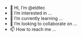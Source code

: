 - 👋 Hi, I’m @eldtec
- 👀 I’m interested in ...
- 🌱 I’m currently learning ...
- 💞️ I’m looking to collaborate on ...
- 📫 How to reach me ...

<!---
eldtec/eldtec is a ✨ special ✨ repository because its `README.md` (this file) appears on your GitHub profile.
You can click the Preview link to take a look at your changes.
--->
